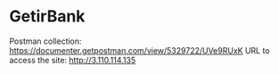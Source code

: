 # GetirBank

Postman collection: https://documenter.getpostman.com/view/5329722/UVe9RUxK
URL to access the site: http://3.110.114.135

